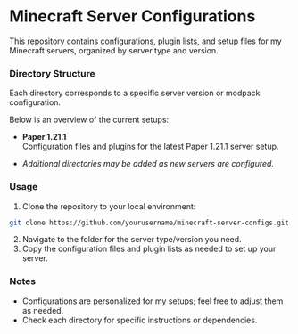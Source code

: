 # Minecraft Server Configurations

This repository contains configurations, plugin lists, and setup files for my Minecraft servers, organized by server type and version.

### Directory Structure

Each directory corresponds to a specific server version or modpack configuration. 

Below is an overview of the current setups:

- **Paper 1.21.1** <br>
  Configuration files and plugins for the latest Paper 1.21.1 server setup.

<!---
- Modpack FTB Revelations 1.12.2
  Configuration and mod list for the FTB Revelations modpack on Minecraft 1.12.2.
  -->

- *Additional directories may be added as new servers are configured.*

### Usage

1. Clone the repository to your local environment:
  ```sh
  git clone https://github.com/yourusername/minecraft-server-configs.git
  ```
2. Navigate to the folder for the server type/version you need.
3. Copy the configuration files and plugin lists as needed to set up your server.

### Notes
- Configurations are personalized for my setups; feel free to adjust them as needed.
- Check each directory for specific instructions or dependencies.
